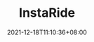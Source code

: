 ---
title: "InstaRide"
date: 2021-12-18T11:10:36+08:00
draft: false
language: en
featured_image: ../assets/images/posts/compressed_instaride.jpg
summary: "Developed a ride-sharing app in Android that allows users to create, join, and share rides to their preferred locations. Awarded the **most impactful project** of the batch by CodePath."
github_link: "https://github.com/CodePath-Android-2022/Carpool-App"
tech_stack: Android (Kotlin), Parse, Retrofit
---
